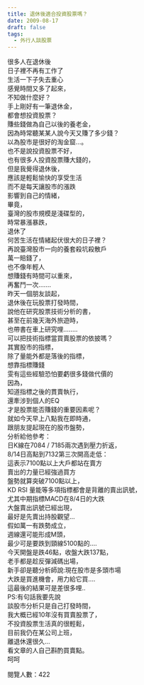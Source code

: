```yaml
---
title: 退休後適合投資股票嗎？
date: 2009-08-17
draft: false
tags:
  - 外行人談股票
---
```

很多人在退休後  
日子裡不再有工作了  
生活一下子失去重心  
感覺時間又多了起來，  
不知做什麼好？  
手上剛好有一筆退休金，  
都會想投資股票？  
賺些錢做為自己以後的養老金，  
因為時常聽某某人說今天又賺了多少錢？  
以為股市是很好的淘金窟…。  
也不是說投資股票不好，  
也有很多人投資股票賺大錢的，  
但是我覺得退休後，  
應該是輕鬆愉快的享受生活  
而不是每天讓股市的漲跌  
影響到自己的情緒，  
畢竟，  
臺灣的股市規模是淺碟型的，  
時常暴漲暴跌，  
退休了  
何苦生活在情緒起伏很大的日子裡？  
再說臺灣股市一向的養套殺坑殺散戶  
萬一賠錢了，  
也不像年輕人  
想賺錢有時間可以重來，  
再奮鬥一次…….  
昨天一個朋友談起，  
退休後在玩股票打發時間，  
說他在研究股票技術分析的書，  
甚至在前幾天海外旅遊時，  
也帶書在車上研究哩.…….  
可以把技術指標當買賣股票的依披嗎？  
其實股市的指標，  
除了量能外都是落後的指標，  
想靠指標賺錢  
雯有這些經驗恐怕要虧很多錢做代價的  
因為，  
知道指標之後的貫賣執行，  
還牽涉到個人的EQ  
才是股票能否賺錢的重要因素呢？  
就如今天早上八點我在即時通，  
跟朋友提起現在的股市盤勢，  
分析給他參考：  
日K線在7084 / 7185兩次遇到壓力折返，  
8/14日高點到7132第三次開高走低：  
這表示7100點以上大戶都站在賣方  
賣出的力量已經強過買方  
盤勢就算突破7100點以上，  
KD RSI 量能等多項指標都會是背離的賣出訊號，  
尤其中期指標MACD在8/4日的大跌  
大盤賣出訊號已經出現，  
最好是先賣出持股觀望…  
假如萬一有跌勢成立，  
週線還可能形成M頭，  
最少可是要跌到頸線5100點的....  
今天開盤是跌46點，收盤大跌137點，  
老手都是趁反彈減碼出場，  
新手卻是聽分析師說:現在股市是多頭市場  
大跌是買進機會，用力給它買….  
這最後的結果可是差很多哩..  
PS:有句話我要先說  
談股市分析只是自己打發時間，  
我大概已經10年沒有買賣股票了，  
不投資股票生活真的很輕鬆，  
目前我仍在某公司上班，  
離退休還很久…  
看文章的人自己斟酌買賣點。  
呵呵  

閱覽人數：422